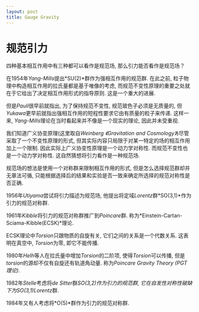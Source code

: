 ```yaml
---
layout: post
title: Gauge Gravity
---
```

# 规范引力
四种基本相互作用中有三种都可以看作是规范场, 那么引力能否看作是规范场？

在1954年*Yang-Mills*提出*SU(2)*群作为强相互作用的规范群. 在此之前, 粒子物理中构造相互作用的拉氏量都是基于唯像的考虑, 而规范不变性原理的重要之处就在于它给出了决定相互作用形式的指导原则. 这是一个重大的进展. 

但是*Pauli*很早前就指出, 为了保持规范不变性, 规范玻色子必须是无质量的, 但*Yukawa*更早前就指出强相互作用的短程性要求它由有质量的粒子来传递. 这样一来, *Yang-Mills*理论在当时看起来并不像是一个现实的理论, 因此并未受重视. 

我们知道广义协变原理(这里取自*Weinberg* *《Gravitation and Cosmology》*)尽管采取了一个不变性原理的形式, 但其实际内容只局限于对某一特定的场的相互作用加上一个限制. 因此实际上广义协变性原理是一个动力学对称性. 而规范不变性也是一个动力学对称性. 这自然猜想将引力看作是一种规范场. 

规范场的想法是使用一个对称群来限制相互作用的形式, 但是怎么选择规范群却并无章法可循, 只能根据选择后的结果和实验是否一致来确定所选择的规范对称性是否正确. 

1956年*Utiyama*尝试将引力描述为规范场, 他提出将定域*Lorentz*群*SO(3,1)*作为引力的规范对称群. 

1961年*Kibble*将引力的规范对称群推广到*Poincare*群. 称为*Einstein-Cartan-Sciama-Kibble(ECSK)*理论. 

ECSK理论中*Torsion*只跟物质的自旋有关, 它们之间的关系是一个代数关系. 这表明在真空中, *Torsion*为零, 即它不能传播. 

1980年*Helh*等人在拉氏量中增加*Torsion*的二阶项, 使得*Torsion*可以传播, 但是*torsion*的源却不仅有自旋还有轨道角动量. 称为*Poincare Gravity Theory (PGT理论)*. 

1982年*Stelle*考虑将*de Sitter*群*SO(3,2)*作为引力的规范群, 它在自发性对称性破缺下为*SO(3,1)Lorentz*群. 

1984年又有人考虑将*O(5)*群作为引力的规范对称群. 
